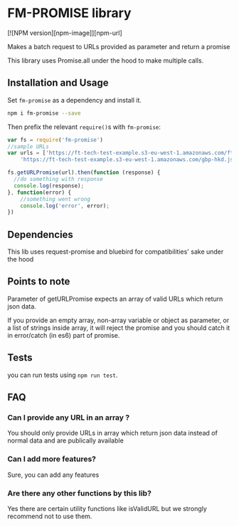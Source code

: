 
# FM-PROMISE library 

[![NPM version][npm-image]][npm-url]

Makes a batch request to URLs provided as parameter and return a promise

This library uses Promise.all under the hood to make multiple calls.

## Installation and Usage

Set `fm-promise` as a dependency and install it.

```bash
npm i fm-promise --save
```

Then prefix the relevant `require()`s with `fm-promise`:

```js
var fs = require('fm-promise')
//sample URLs
var urls = ['https://ft-tech-test-example.s3-eu-west-1.amazonaws.com/ftse-fsi.json',
    'https://ft-tech-test-example.s3-eu-west-1.amazonaws.com/gbp-hkd.json'];

fs.getURLPromise(url).then(function (response) {
  //do something with response
  console.log(response);
}, function(error) {
    //something went wrong
    console.log('error', error);
})
```
## Dependencies

This lib uses request-promise and bluebird for compatibilities' sake under the hood

## Points to note

Parameter of getURLPromise expects an array of valid URLs which return json data.

If you provide an empty array, non-array variable or object as parameter, or a list of strings 
inside array, it will reject the promise and you should catch it in error/catch (in es6) part 
of promise.

## Tests

you can run tests using `npm run test`. 

## FAQ

### Can I provide any URL in an array ?

You should only provide URLs in array which return json data instead of normal data and are 
publically available


### Can I add more features?

Sure, you can add any features

### Are there any other functions by this lib?

Yes there are certain utility functions like isValidURL but we strongly recommend not to use them.
